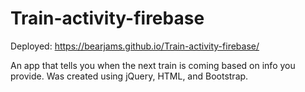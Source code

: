 # Train-activity-firebase
Deployed: https://bearjams.github.io/Train-activity-firebase/

An app that tells you when the next train is coming based on info you provide. Was created using jQuery, HTML, and Bootstrap.
